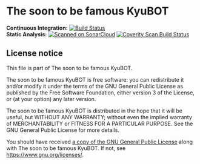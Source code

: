 The soon to be famous KyuBOT
====
**Continuous Integration:** [![Build Status](https://api.travis-ci.org/hvidberrrg/the-soon-to-be-famous-kyubot.png?branch=master)](https://travis-ci.org/hvidberrrg/the-soon-to-be-famous-kyubot) <br/>
**Static Analysis:** 
[![Scanned on SonarCloud](https://sonarcloud.io/api/project_badges/measure?project=hvidberrrg_the-soon-to-be-famous-kyubot&metric=alert_status)](https://sonarcloud.io/dashboard?id=hvidberrrg_the-soon-to-be-famous-kyubot) 
[![Coverity Scan Build Status](https://scan.coverity.com/projects/17153/badge.svg)](https://scan.coverity.com/projects/hvidberrrg-the-soon-to-be-famous-kyubot)<br/>

## License notice
This file is part of The soon to be famous KyuBOT.

The soon to be famous KyuBOT is free software: you can redistribute it and/or modify
it under the terms of the GNU General Public License as published by
the Free Software Foundation, either version 3 of the License, or
(at your option) any later version.

The soon to be famous KyuBOT is distributed in the hope that it will be useful,
but WITHOUT ANY WARRANTY; without even the implied warranty of
MERCHANTABILITY or FITNESS FOR A PARTICULAR PURPOSE.  See the
GNU General Public License for more details.

You should have received [a copy of the GNU General Public License](LICENSE.txt)
along with The soon to be famous KyuBOT.  If not, see https://www.gnu.org/licenses/.
